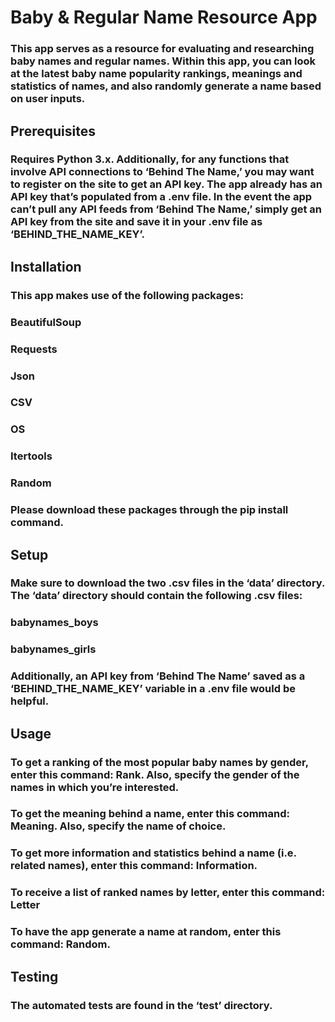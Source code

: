 # Baby & Regular Name Resource App

### This app serves as a resource for evaluating and researching baby names and regular names. Within this app, you can look at the latest baby name popularity rankings, meanings and statistics of names, and also randomly generate a name based on user inputs.

## Prerequisites

### Requires Python 3.x. Additionally, for any functions that involve API connections to ‘Behind The Name,’ you may want to register on the site to get an API key. The app already has an API key that’s populated from a .env file. In the event the app can’t pull any API feeds from ‘Behind The Name,’ simply get an API key from the site and save it in your .env file as ‘BEHIND_THE_NAME_KEY’.

## Installation

### This app makes use of the following packages:
### BeautifulSoup
### Requests
### Json
### CSV
### OS
### Itertools
### Random
### Please download these packages through the pip install command.

## Setup

### Make sure to download the two .csv files in the ‘data’ directory. The ‘data’ directory should contain the following .csv files:

### babynames_boys
### babynames_girls

### Additionally, an API key from ‘Behind The Name’ saved as a ‘BEHIND_THE_NAME_KEY’ variable in a .env file would be helpful.

## Usage

### To get a ranking of the most popular baby names by gender, enter this command: Rank. Also, specify the gender of the names in which you’re interested.
### To get the meaning behind a name, enter this command: Meaning. Also, specify the name of choice.
### To get more information and statistics behind a name (i.e. related names), enter this command: Information.
### To receive a list of ranked names by letter, enter this command: Letter
### To have the app generate a name at random, enter this command: Random.

## Testing

### The automated tests are found in the ‘test’ directory.



